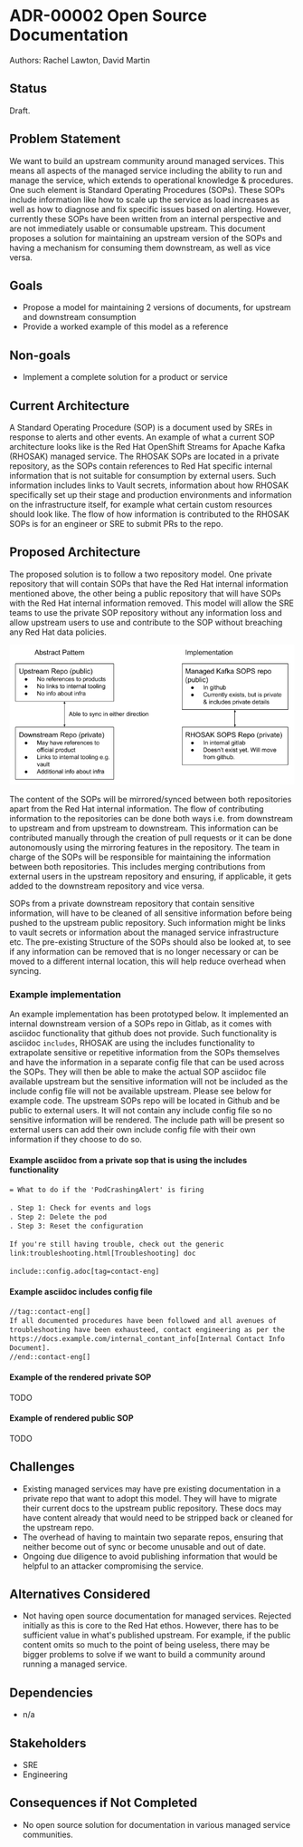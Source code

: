 # ADR-00002 Open Source Documentation

Authors: Rachel Lawton, David Martin

## Status

Draft.

## Problem Statement

We want to build an upstream community around managed services. This means all aspects of the managed service including the ability to run and manage the service, which extends to operational knowledge & procedures. One such element is Standard Operating Procedures (SOPs). These SOPs include information like how to scale up the service as load increases as well as how to diagnose and fix specific issues based on alerting. However, currently these SOPs have been written from an internal perspective and are not immediately usable or consumable upstream.
This document proposes a solution for maintaining an upstream version of the SOPs and having  a mechanism for consuming them downstream, as well as vice versa.

## Goals

* Propose a model for maintaining 2 versions of documents, for upstream and downstream consumption
* Provide a worked example of this model as a reference

## Non-goals

* Implement a complete solution for a product or service

## Current Architecture

A Standard Operating Procedure (SOP) is a document used by SREs in response to alerts and other events.
An example of what a current SOP architecture looks like is the Red Hat OpenShift Streams for Apache Kafka (RHOSAK) managed service. The RHOSAK SOPs are located in a private repository, as the SOPs contain references to Red Hat specific internal information that is not suitable for consumption by external users. Such information includes links to Vault secrets, information about how RHOSAK specifically set up their stage and production environments and information on the infrastructure itself, for example what certain custom resources should look like. The flow of how information is contributed to the RHOSAK SOPs is for an engineer or SRE to submit PRs to the repo.

## Proposed Architecture

The proposed solution is to follow a two repository model. One private repository that will contain SOPs that have the Red Hat internal information mentioned above, the other being a public repository that will have SOPs with the Red Hat internal information removed. This model will allow the SRE teams to use the private SOP repository without any information loss and allow upstream users to use and contribute to the SOP without breaching any Red Hat data policies.

![Upstream, Downstream Pattern](images/upstream_downstream_docs_pattern.png)

The content of the SOPs will be mirrored/synced between both repositories apart from the Red Hat internal information. The flow of contributing information to the repositories can be done both ways i.e. from downstream to upstream and from upstream to downstream. This information can be contributed manually through the creation of pull requests or it can be done autonomously using the mirroring features in the repository. The team in charge of the SOPs will be responsible for maintaining the information between both repositories. This includes merging contributions from external users in the upstream repository and ensuring, if applicable, it gets added to the downstream repository and vice versa.

SOPs from a private downstream repository that contain sensitive information, will have to be cleaned of all sensitive information before being pushed to the upstream public repository. Such information might be links to vault secrets or information about the managed service infrastructure etc. The pre-existing Structure of  the SOPs should also be looked at, to see if any information can be removed that is no longer necessary or can be moved to a different internal location, this will help reduce overhead when syncing.

### Example implementation

An example implementation has been prototyped below. It implemented an internal downstream version of a SOPs repo in Gitlab, as it comes with asciidoc functionality that github does not provide. Such functionality is asciidoc `includes`, RHOSAK are using the includes functionality to extrapolate sensitive or repetitive information from the SOPs themselves and have the information in a separate config file that can be used across the SOPs. They will then be able to make the actual SOP asciidoc file available upstream but the sensitive information will not be included as the include config file will not be available upstream. Please see below for example code. The upstream SOPs repo will be located in Github and be public to external users. It will not contain any include config file so no sensitive information will be rendered. The include path will be present so external users can add their own include config file with their own information if they choose to do so.

#### Example asciidoc from a private sop that is using the includes functionality

````asciidoc
= What to do if the 'PodCrashingAlert' is firing

. Step 1: Check for events and logs
. Step 2: Delete the pod
. Step 3: Reset the configuration

If you're still having trouble, check out the generic link:troubleshooting.html[Troubleshooting] doc

include::config.adoc[tag=contact-eng]
````

#### Example asciidoc includes config file

````asciidoc
//tag::contact-eng[]
If all documented procedures have been followed and all avenues of troubleshooting have been exhausteed, contact engineering as per the https://docs.example.com/internal_contant_info[Internal Contact Info Document].
//end::contact-eng[]
````

#### Example of the rendered private SOP

TODO

#### Example of rendered public SOP

TODO

## Challenges

* Existing managed services may have pre existing documentation in a private repo that want to adopt this model. They will have to migrate their current docs to the upstream public repository. These docs may have content already that would need to be stripped back or cleaned for the upstream repo.
* The overhead of having to maintain two separate repos, ensuring that neither become out of sync or become unusable and out of date.
* Ongoing due diligence to avoid publishing information that would be helpful to an attacker compromising the service.

## Alternatives Considered

* Not having open source documentation for managed services. Rejected initially as this is core to the Red Hat ethos. However, there has to be sufficient value in what's published upstream. For example, if the public content omits so much to the point of being useless, there may be bigger problems to solve if we want to build a community around running a managed service.

## Dependencies

* n/a

## Stakeholders

* SRE
* Engineering

## Consequences if Not Completed

* No open source solution for documentation in various managed service communities.
